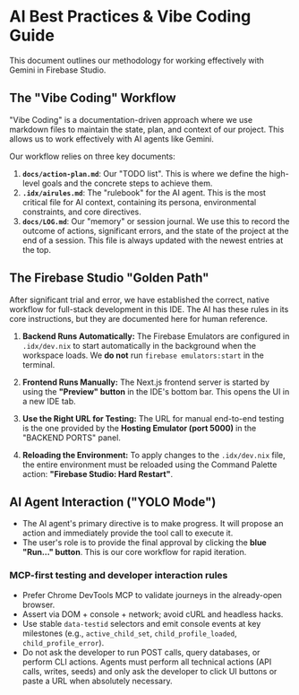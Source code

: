 # AI Best Practices & Vibe Coding Guide

This document outlines our methodology for working effectively with Gemini in Firebase Studio.

## The "Vibe Coding" Workflow

"Vibe Coding" is a documentation-driven approach where we use markdown files to maintain the state, plan, and context of our project. This allows us to work effectively with AI agents like Gemini.

Our workflow relies on three key documents:

1.  **`docs/action-plan.md`**: Our "TODO list". This is where we define the high-level goals and the concrete steps to achieve them.
2.  **`.idx/airules.md`**: The "rulebook" for the AI agent. This is the most critical file for AI context, containing its persona, environmental constraints, and core directives.
3.  **`docs/LOG.md`**: Our "memory" or session journal. We use this to record the outcome of actions, significant errors, and the state of the project at the end of a session. This file is always updated with the newest entries at the top.

## The Firebase Studio "Golden Path"

After significant trial and error, we have established the correct, native workflow for full-stack development in this IDE. The AI has these rules in its core instructions, but they are documented here for human reference.

1.  **Backend Runs Automatically:** The Firebase Emulators are configured in `.idx/dev.nix` to start automatically in the background when the workspace loads. We **do not** run `firebase emulators:start` in the terminal.

2.  **Frontend Runs Manually:** The Next.js frontend server is started by using the **"Preview" button** in the IDE's bottom bar. This opens the UI in a new IDE tab.

3.  **Use the Right URL for Testing:** The URL for manual end-to-end testing is the one provided by the **Hosting Emulator (port 5000)** in the "BACKEND PORTS" panel.

4.  **Reloading the Environment:** To apply changes to the `.idx/dev.nix` file, the entire environment must be reloaded using the Command Palette action: **"Firebase Studio: Hard Restart"**.

## AI Agent Interaction ("YOLO Mode")

- The AI agent's primary directive is to make progress. It will propose an action and immediately provide the tool call to execute it.
- The user's role is to provide the final approval by clicking the **blue "Run..." button**. This is our core workflow for rapid iteration.

### MCP-first testing and developer interaction rules

- Prefer Chrome DevTools MCP to validate journeys in the already-open browser.
- Assert via DOM + console + network; avoid cURL and headless hacks.
- Use stable `data-testid` selectors and emit console events at key milestones (e.g., `active_child_set`, `child_profile_loaded`, `child_profile_error`).
- Do not ask the developer to run POST calls, query databases, or perform CLI actions. Agents must perform all technical actions (API calls, writes, seeds) and only ask the developer to click UI buttons or paste a URL when absolutely necessary.
